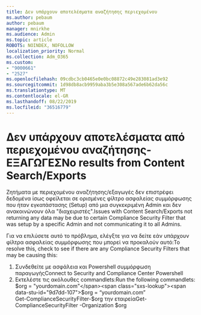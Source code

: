 ```yaml
---
title: Δεν υπάρχουν αποτελέσματα αναζήτησης περιεχομένου
ms.author: pebaum
author: pebaum
manager: mnirkhe
ms.audience: Admin
ms.topic: article
ROBOTS: NOINDEX, NOFOLLOW
localization_priority: Normal
ms.collection: Adm_O365
ms.custom:
- "9000661"
- "2527"
ms.openlocfilehash: 09cdbc3cb0465e0e0bc08872c49e283081ad3e92
ms.sourcegitcommit: 1d98db8acb9959aba3b5e308a567ade6b62da56c
ms.translationtype: MT
ms.contentlocale: el-GR
ms.lasthandoff: 08/22/2019
ms.locfileid: "36516779"
---
```

# <a name="no-results-from-content-searchexports"></a><span data-ttu-id="9d7dd-102">Δεν υπάρχουν αποτελέσματα από περιεχομένου αναζήτησης-ΕΞΑΓΩΓΕΣ</span><span class="sxs-lookup"><span data-stu-id="9d7dd-102">No results from Content Search/Exports</span></span>

<span data-ttu-id="9d7dd-103">Ζητήματα με περιεχομένου αναζήτησης/εξαγωγές δεν επιστρέφει δεδομένα ίσως οφείλεται σε ορισμένες φίλτρο ασφαλείας συμμόρφωσης που ήταν εγκατάστασης (Setup) από μια συγκεκριμένη Admin και δεν ανακοινώνουν όλα "διαχειριστές".</span><span class="sxs-lookup"><span data-stu-id="9d7dd-103">Issues with Content Search/Exports not returning any data may be due to certain Compliance Security Filter that was setup by a specific Admin and not communicating it to all Admins.</span></span>

<span data-ttu-id="9d7dd-104">Για να επιλύσετε αυτό το πρόβλημα, ελέγξτε για να δείτε εάν υπάρχουν φίλτρα ασφαλείας συμμόρφωσης που μπορεί να προκαλούν αυτό:</span><span class="sxs-lookup"><span data-stu-id="9d7dd-104">To resolve this, check to see if there are any Compliance Security Filters that may be causing this:</span></span>
1. <span data-ttu-id="9d7dd-105">Συνδεθείτε με ασφάλεια και Powershell συμμόρφωση παραγωγής</span><span class="sxs-lookup"><span data-stu-id="9d7dd-105">Connect to Security and Compliance Center Powershell</span></span>
2. <span data-ttu-id="9d7dd-106">Εκτελέστε τις ακόλουθες commandlets:</span><span class="sxs-lookup"><span data-stu-id="9d7dd-106">Run the following commandlets:</span></span>
<br><span data-ttu-id="9d7dd-107">$org = "yourdomain.com"</span><span class="sxs-lookup"><span data-stu-id="9d7dd-107">$org = “yourdomain.com”</span></span>
<br><span data-ttu-id="9d7dd-108">Get-ComplianceSecurityFilter-$org την εταιρεία</span><span class="sxs-lookup"><span data-stu-id="9d7dd-108">Get-ComplianceSecurityFilter -Organization $org</span></span>